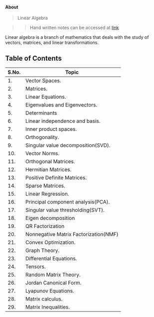 #### About
> Linear Algebra

>> Hand written notes can be accessed at <a href="https://github.com/Suraj520/data-science/blob/main/07-linear-algebra/linear-algebra.pdf"> link </a>

Linear algebra is a branch of mathematics that deals with the study of vectors, matrices, and linear transformations.

## Table of Contents

| S.No. | Topic                                      |
|-------|--------------------------------------------|
| 1.    | Vector Spaces.                |
| 2.    | Matrices.                      |
| 3.    | Linear Equations.                          |
| 4.    | Eigenvalues and Eigenvectors.                         |
| 5.    | Determinants    |
| 6.    | Linear independence and basis.                       |
| 7.    | Inner product spaces.                       |
| 8.    | Orthogonality.                      |
| 9.    | Singular value decomposition(SVD).                      |
| 10.    | Vector Norms.                      |
| 11.    | Orthogonal Matrices.                      |
| 12.    | Hermitian Matrices.                      |
| 13.    | Positive Definite Matrices.                      |
| 14.    | Sparse Matrices.                      |
| 15.    | Linear Regression.                      |
| 16.    | Principal component analysis(PCA).                      |
| 17.    | Singular value thresholding(SVT).                 |
| 18.    | Eigen decomposition                 |
| 19.    | QR Factorization                 |
| 20.    | Nonnegative Matrix Factorization(NMF)                 |
| 21.    | Convex Optimization.                 |
| 22.    | Graph Theory.                 |
| 23.    | Differential Equations.                 |
| 24.    | Tensors.                 |
| 25.    | Random Matrix Theory.                 |
| 26.    | Jordan Canonical Form.                 |
| 27.    | Lyapunov Equations.                 |
| 28.    | Matrix calculus.                 |
| 29.    | Matrix Inequalities.                 |
